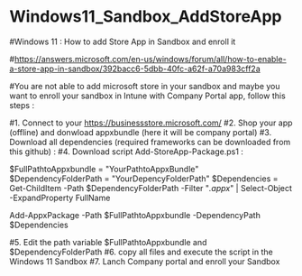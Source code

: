# Windows11_Sandbox_AddStoreApp
#Windows 11 : How to add Store App in Sandbox and enroll it

#https://answers.microsoft.com/en-us/windows/forum/all/how-to-enable-a-store-app-in-sandbox/392bacc6-5dbb-40fc-a62f-a70a983cff2a

#You are not able to add microsoft store in your sandbox and maybe you want to enroll your sandbox in Intune with Company Portal app, follow this steps : 

#1. Connect to your https://businessstore.microsoft.com/
#2. Shop your app (offline) and donwload appxbundle (here it will be company portal)
#3. Download all dependencies (required frameworks can be downloaded from this github) :
#4. Download script Add-StoreApp-Package.ps1 :

$FullPathtoAppxbundle = "YourPathtoAppxBundle"
$DependencyFolderPath = "YourDepencyFolderPath"
$Dependencies = Get-ChildItem -Path $DependencyFolderPath -Filter "*.appx*" | Select-Object -ExpandProperty FullName

Add-AppxPackage -Path $FullPathtoAppxbundle -DependencyPath $Dependencies


#5. Edit the path variable $FullPathtoAppxbundle and $DependencyFolderPath
#6. copy all files and execute the script in the Windows 11 Sandbox
#7. Lanch Company portal and enroll your Sandbox

